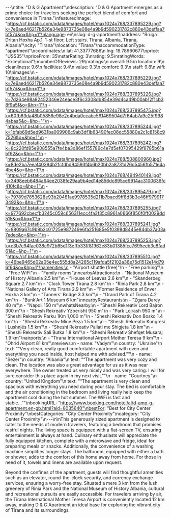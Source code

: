 ---\ntitle: "D & G Apartment"\ndescription: "D & G Apartment emerges as a prime choice for travelers seeking the perfect blend of comfort and convenience in Tirana."\nfeaturedImage: "https://cf.bstatic.com/xdata/images/hotel/max1024x768/337895229.jpg?k=7e6aed46217b526e34e9873735e08e4a9b9d590231782c880e43deffaa7bf57d&o=&hp=1"\nlanguage: en\nslug: d-g-apartment\naddress: "Rruga Dritan Hoxha Ap.1, 1-st floor, Left stairs. Tirana, Albania, Tirana, Albania"\ncity: "Tirana"\nlocation: "Tirana"\naccommodationType: "apartment"\ncoordinates:\n  lat: 41.33777686\n  lng: 19.78960677\nprice: "US$35"\npriceFrom: 35\nstarRating: 3\nrating: 9.5\nratingWords: "Exceptional"\nnumberOfReviews: 29\nratings:\n  overall: 9.5\n  location: 9\n  cleanliness: 9.6\n  facilities: 9.4\n  value: 9.3\n  comfort: 9.3\n  staff: 9.8\n  wifi: 10\nimages:\n  - "https://cf.bstatic.com/xdata/images/hotel/max1024x768/337895229.jpg?k=7e6aed46217b526e34e9873735e08e4a9b9d590231782c880e43deffaa7bf57d&o=&hp=1"\n  - "https://cf.bstatic.com/xdata/images/hotel/max1024x768/337895226.jpg?k=7d264e98a92452346e24eace3f6c3308db854e39d4ca49b00ab12f1cb38f9a5f&o=&hp=1"\n  - "https://cf.bstatic.com/xdata/images/hotel/max1024x768/337895475.jpg?k=60fb63da48b05856e98e2e4bda0ccabc591469504d7f64ab7a9c25f9984abaa5&o=&hp=1"\n  - "https://cf.bstatic.com/xdata/images/hotel/max1024x768/337895244.jpg?k=1bfab69d5ed9631ba009906c9ab3df1b63490fec08dc55880e2c1c8158c97526&o=&hp=1"\n  - "https://cf.bstatic.com/xdata/images/hotel/max1024x768/337895242.jpg?k=8c220fd95e908555a7fe4ba3d86ef155786c4e7d5ef07095429f8785b61abf62&o=&hp=1"\n  - "https://cf.bstatic.com/xdata/images/hotel/max1024x768/508800960.jpg?k=8de2ba7eeaf40394b2fcfdbd94593f4b6b20bb2a8731d26d5456fb571e4a4be4&o=&hp=1"\n  - "https://cf.bstatic.com/xdata/images/hotel/max1024x768/494940149.jpg?k=3498eeb6484a64ee2038fe29aa9b4ed14e856dc895ce9914ac3100636fc410fc&o=&hp=1"\n  - "https://cf.bstatic.com/xdata/images/hotel/max1024x768/337895479.jpg?k=79789d7853628e93b20481ae9978535d211b7bacd9ff8d3b3e46ff9799173492&o=&hp=1"\n  - "https://cf.bstatic.com/xdata/images/hotel/max1024x768/337895255.jpg?k=977692cbecfb3245c059c656311ecc4fa3f35c8961a0666f856f0ff0029dd515&o=&hp=1"\n  - "https://cf.bstatic.com/xdata/images/hotel/max1024x768/337895241.jpg?k=8809a67c9b9b2c01725e987249e6fa251685e5f0398d8445e84db37a03a7edec&o=&hp=1"\n  - "https://cf.bstatic.com/xdata/images/hotel/max1024x768/337895253.jpg?k=e3b7c94fac038c972b65d1f3effb33ff81962e83b01385fcc7695eeb3c8fad61&o=&hp=1"\n  - "https://cf.bstatic.com/xdata/images/hotel/max1024x768/337895510.jpg?k=46be9465d02a05e4ec555d8a24265c119afda5f2102a36e75d1512e14d796f6d&o=&hp=1"\namenities:\n  - "Airport shuttle (free)"\n  - "Free parking"\n  - "Free WiFi"\n  - "Family rooms"\nnearbyAttractions:\n  - "National Museum of History Albania 2.5 km"\n  - "House of Leaves 2.6 km"\n  - "Skanderbeg Square 2.7 km"\n  - "Clock Tower Tirana 2.8 km"\n  - "Rinia Park 2.8 km"\n  - "National Gallery of Arts Tirana 2.9 km"\n  - "Former Residence of Enver Hoxha 3 km"\n  - "Tanners' Bridge 3.3 km"\n  - "Grand Park of Tirana 4.2 km"\n  - "Bunk'Art 1 Museum 6 km"\nnearbyRestaurants:\n  - "Zgara Darey 40 m"\n  - "Napoli 150 m"\nwhatsNearby:\n  - "Sheshi Rekreativ Lord Bajron 300 m"\n  - "Shesh Rekreativ Yzberisht 950 m"\n  - "Park Lojrash 950 m"\n  - "Sheshi Rekreativ Parku 1Km 1,000 m"\n  - "Sheshi Rekreativ Don Bosko 1.4 km"\n  - "Sheshi Rekreativ Mine Peza 1.5 km"\n  - "Sheshi Rekreativ Kongresi i Lushnjës 1.5 km"\n  - "Sheshi Rekreativ Pallati me Shigjeta 1.8 km"\n  - "Sheshi Rekreativ Sali Butka 1.8 km"\n  - "Sheshi Rekreativ Shefqet Musaraj 1.9 km"\nairports:\n  - "Tirana International Airport Mother Teresa 9 km"\n  - "Ohrid Airport 81 km"\nreviews:\n  - name: "Vadym"\n    country: "Ukraine"\n    text: "“Very clean, really good comfortable apartment with oven and everything you need inside, host helped me with advised.”"\n  - name: "Sezer"\n    country: "Albania"\n    text: "“The apartment was very cozy and clean. The location was also a great advantage for us as it was near everywhere. The owner treated us very nicely and was very caring. I will for sure consider this place again in my next visit.”"\n  - name: "Courtney"\n    country: "United Kingdom"\n    text: "“The apartment is very clean and spacious with everything you need during your stay. The bed is comfortable and the air conditioning in the bedroom and living really help keep the apartment cool during the hot summer. The WiFi is fast and stable...”"\nbookingURL: "https://www.booking.com/hotel/al/d-amp-g-apartment.en-gb.html?aid=8035640"\nbestFor: "Best for City Center Proximity"\nbestCategories: "City Center Proximity"\ncategory: "City Center Proximity"\n---\n\nThis generously sized apartment is designed to cater to the needs of modern travelers, featuring a bedroom that promises restful nights. The living space is equipped with a flat-screen TV, ensuring entertainment is always at hand. Culinary enthusiasts will appreciate the fully equipped kitchen, complete with a microwave and fridge, ideal for preparing meals or snacks. Additionally, the convenience of a washing machine simplifies longer stays. The bathroom, equipped with either a bath or shower, adds to the comfort of this home away from home. For those in need of it, towels and linens are available upon request.

Beyond the confines of the apartment, guests will find thoughtful amenities such as an elevator, round-the-clock security, and currency exchange services, ensuring a worry-free stay. Situated a mere 3 km from the lush greenery of Rinia Park and the National Museum of History Albania, cultural and recreational pursuits are easily accessible. For travelers arriving by air, the Tirana International Mother Teresa Airport is conveniently located 12 km away, making D & G Apartment an ideal base for exploring the vibrant city of Tirana and its surroundings.